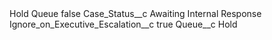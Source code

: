 <?xml version="1.0" encoding="UTF-8"?>
<CustomMetadata xmlns="http://soap.sforce.com/2006/04/metadata" xmlns:xsi="http://www.w3.org/2001/XMLSchema-instance" xmlns:xsd="http://www.w3.org/2001/XMLSchema">
    <label>Hold Queue</label>
    <protected>false</protected>
    <values>
        <field>Case_Status__c</field>
        <value xsi:type="xsd:string">Awaiting Internal Response</value>
    </values>
    <values>
        <field>Ignore_on_Executive_Escalation__c</field>
        <value xsi:type="xsd:boolean">true</value>
    </values>
    <values>
        <field>Queue__c</field>
        <value xsi:type="xsd:string">Hold</value>
    </values>
</CustomMetadata>
